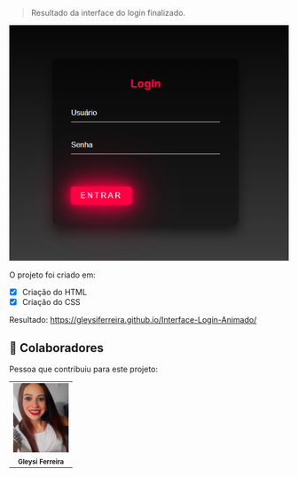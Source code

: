 > Resultado da interface do login finalizado.

<img src="./assets/login.png" alt="login">

O projeto foi criado em:

- [x] Criação do HTML
- [x] Criação do CSS

Resultado: https://gleysiferreira.github.io/Interface-Login-Animado/


## 🤝 Colaboradores

Pessoa que contribuiu para este projeto:

<table>
  <tr>
    <td align="center">
        <img src="./assets/eu.jpg" width="100px;" alt="Foto da Gleysi"/><br>
        <sub>
          <b>Gleysi Ferreira</b>
        </sub>
      </a>
    </td>
   </tr>
</table>
